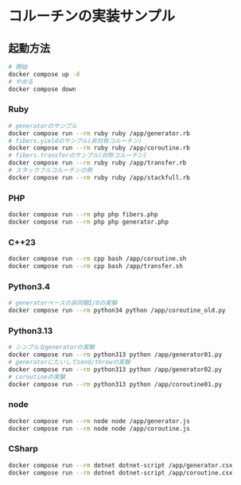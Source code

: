 
# コルーチンの実装サンプル

## 起動方法

```bash
# 開始
docker compose up -d
# やめる
docker compose down
```

### Ruby

```bash
# generatorのサンプル
docker compose run --rm ruby ruby /app/generator.rb
# fibers.yieldのサンプル(非対称コルーチン)
docker compose run --rm ruby ruby /app/coroutine.rb
# fibers.transferのサンプル(対称コルーチン)
docker compose run --rm ruby ruby /app/transfer.rb
# スタックフルコルーチンの例
docker compose run --rm ruby ruby /app/stackfull.rb
```

### PHP

```bash
docker compose run --rm php php fibers.php
docker compose run --rm php php generator.php
```

### C++23

```bash
docker compose run --rm cpp bash /app/coroutine.sh
docker compose run --rm cpp bash /app/transfer.sh
```

### Python3.4

```bash
# generatorベースの非同期I/Oの実験
docker compose run --rm python34 python /app/coroutine_old.py

```

### Python3.13

```bash
# シンプルなgeneratorの実験
docker compose run --rm python313 python /app/generator01.py
# generatorにたいしてsend/throwの実験
docker compose run --rm python313 python /app/generator02.py
# coroutineの実験
docker compose run --rm python313 python /app/coroutine01.py
```

### node

```bash
docker compose run --rm node node /app/generator.js
docker compose run --rm node node /app/coroutine.js
```

### CSharp

```bash
docker compose run --rm dotnet dotnet-script /app/generator.csx
docker compose run --rm dotnet dotnet-script /app/coroutine.csx
```